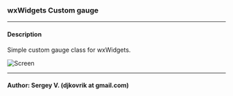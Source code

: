 ### wxWidgets Custom gauge
- - -
#### Description
Simple custom gauge class for wxWidgets.

![Screen](https://dl.dropbox.com/u/440947/cpp/custom-gauge.jpg)


- - -

#### Author: Sergey V. (djkovrik at gmail.com)
